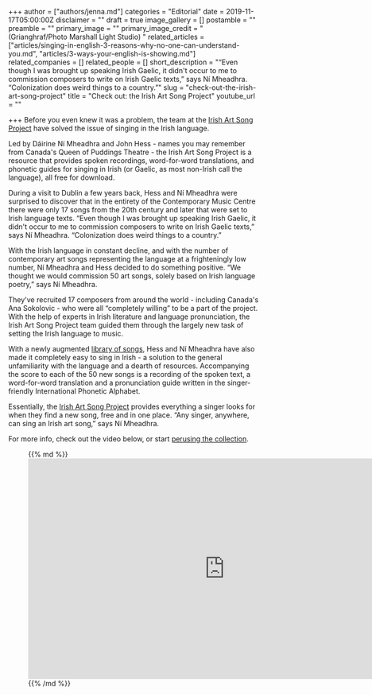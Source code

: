 +++
author = ["authors/jenna.md"]
categories = "Editorial"
date = 2019-11-17T05:00:00Z
disclaimer = ""
draft = true
image_gallery = []
postamble = ""
preamble = ""
primary_image = ""
primary_image_credit = "(Grianghraf/Photo Marshall Light Studio) "
related_articles = ["articles/singing-in-english-3-reasons-why-no-one-can-understand-you.md", "articles/3-ways-your-english-is-showing.md"]
related_companies = []
related_people = []
short_description = "“Even though I was brought up speaking Irish Gaelic, it didn't occur to me to commission composers to write on Irish Gaelic texts,” says Ní Mheadhra. “Colonization does weird things to a country.”"
slug = "check-out-the-irish-art-song-project"
title = "Check out: the Irish Art Song Project"
youtube_url = ""

+++
Before you even knew it was a problem, the team at the [Irish Art Song Project](https://www.cmc.ie/AmhrainEalaineGhaeilge) have solved the issue of singing in the Irish language.

Led by Dáirine Ní Mheadhra and John Hess - names you may remember from Canada's Queen of Puddings Theatre - the Irish Art Song Project is a resource that provides spoken recordings, word-for-word translations, and phonetic guides for singing in Irish (or Gaelic, as most non-Irish call the language), all free for download.

During a visit to Dublin a few years back, Hess and Ní Mheadhra were surprised to discover that in the entirety of the Contemporary Music Centre there were only 17 songs from the 20th century and later that were set to Irish language texts. “Even though I was brought up speaking Irish Gaelic, it didn't occur to me to commission composers to write on Irish Gaelic texts,” says Ní Mheadhra. “Colonization does weird things to a country.”

With the Irish language in constant decline, and with the number of contemporary art songs representing the language at a frighteningly low number, Ní Mheadhra and Hess decided to do something positive. “We thought we would commission 50 art songs, solely based on Irish language poetry,” says Ní Mheadhra.

They've recruited 17 composers from around the world - including Canada's Ana Sokolovic - who were all “completely willing” to be a part of the project. With the help of experts in Irish literature and language pronunciation, the Irish Art Song Project team guided them through the largely new task of setting the Irish language to music.

With a newly augmented [library of songs](https://www.cmc.ie/Amhr%C3%A1inEala%C3%ADneGhaeilge/Amhr%C3%A1in), Hess and Ní Mheadhra have also made it completely easy to sing in Irish - a solution to the general unfamiliarity with the language and a dearth of resources. Accompanying the score to each of the 50 new songs is a recording of the spoken text, a word-for-word translation and a pronunciation guide written in the singer-friendly International Phonetic Alphabet. 

Essentially, the [Irish Art Song Project](https://www.cmc.ie/AmhrainEalaineGhaeilge) provides everything a singer looks for when they find a new song, free and in one place. “Any singer, anywhere, can sing an Irish art song,” says Ní Mheadhra.

For more info, check out the video below, or start [perusing the collection](https://www.cmc.ie/Amhr%C3%A1inEala%C3%ADneGhaeilge/Amhr%C3%A1in).

<figure data-type="video">{{% md %}}<iframe width="789" height="444" src="https://www.youtube.com/embed/WwNfMEZJ3m0" frameborder="0" allow="accelerometer; autoplay; encrypted-media; gyroscope; picture-in-picture" allowfullscreen></iframe>{{% /md %}}

</figure>